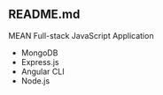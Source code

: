 ## README.md

MEAN Full-stack JavaScript Application

* MongoDB
* Express.js
* Angular CLI
* Node.js
